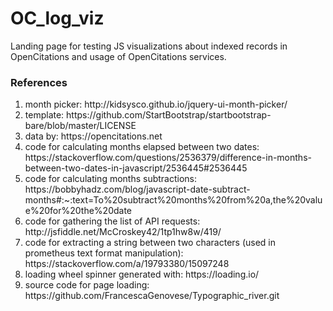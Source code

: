 # OC_log_viz
Landing page for testing JS visualizations about indexed records in OpenCitations and usage of OpenCitations services.

### References
<ol>
<li>month picker: http://kidsysco.github.io/jquery-ui-month-picker/</li>
<li>template: https://github.com/StartBootstrap/startbootstrap-bare/blob/master/LICENSE</li>
<li>data by: https://opencitations.net</li>
<li>code for calculating months elapsed between two dates: https://stackoverflow.com/questions/2536379/difference-in-months-between-two-dates-in-javascript/2536445#2536445</li>
<li>code for calculating months subtractions: https://bobbyhadz.com/blog/javascript-date-subtract-months#:~:text=To%20subtract%20months%20from%20a,the%20value%20for%20the%20date</li>
<li>code for gathering the list of API requests: http://jsfiddle.net/McCroskey42/1tp1hw8w/419/</li>
<li>code for extracting a string between two characters (used in prometheus text format manipulation): https://stackoverflow.com/a/19793380/15097248 </li>
<li>loading wheel spinner generated with: https://loading.io/</li>
<li>source code for page loading: https://github.com/FrancescaGenovese/Typographic_river.git</li>
</ol>